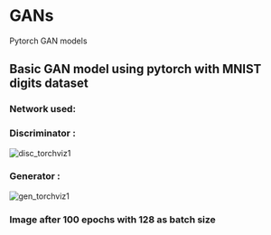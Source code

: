 # GANs
Pytorch GAN models
## Basic GAN model using pytorch with MNIST digits dataset
### Network used:
### Discriminator :
![disc_torchviz1](https://user-images.githubusercontent.com/81060461/127048448-f95307bf-0048-4e07-921b-7a01a557a760.png)
### Generator : 
![gen_torchviz1](https://user-images.githubusercontent.com/81060461/127048720-986d265f-4002-40c7-b113-07135b9805fe.png)
### Image after 100 epochs with 128 as batch size
